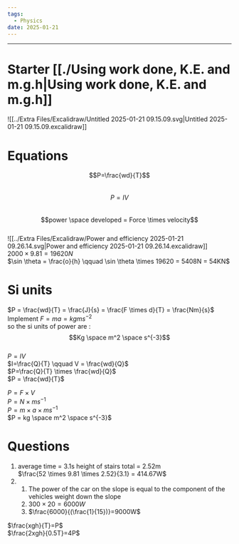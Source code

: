 ```yaml
---
tags:
  - Physics
date: 2025-01-21
---
```

---  
# Starter [[./Using work done, K.E. and m.g.h|Using work done, K.E. and m.g.h]]  
![[../Extra Files/Excalidraw/Untitled 2025-01-21 09.15.09.svg|Untitled 2025-01-21 09.15.09.excalidraw]]  
  
# Equations  
$$P=\frac{wd}{T}$$  
$$P=IV$$  
$$power \space developed = Force \times velocity$$  
![[../Extra Files/Excalidraw/Power and efficiency 2025-01-21 09.26.14.svg|Power and efficiency 2025-01-21 09.26.14.excalidraw]]  
$2000 \times 9.81 = 19620N$  
$\sin \theta = \frac{o}{h} \qquad \sin \theta \times 19620 = 5408N = 54KN$  
  
# Si units  
$P = \frac{wd}{T} = \frac{J}{s} = \frac{F \times d}{T} = \frac{Nm}{s}$  
Implement $F=ma = kgms^{-2}$  
so the si units of power are :  
$$Kg \space m^2 \space s^{-3}$$  
$P = I V$  
$I=\frac{Q}{T} \qquad V = \frac{wd}{Q}$  
$P=\frac{Q}{T} \times \frac{wd}{Q}$  
$P = \frac{wd}{T}$  
  
$P= F \times V$  
$P=N \times ms^{-1}$  
$P=m \times a \times ms^{-1}$  
$P = kg \space m^2 \space s^{-3}$  
  
# Questions  
1. average time = 3.1s    height of stairs total = 2.52m  
$\frac{52 \times 9.81 \times 2.52}{3.1} = 414.67W$  
2.   
	1. The power of the car on the slope is equal to the component of the vehicles weight down the slope  
	2. $300 \times 20 = 6000W$  
	3. $\frac{6000}{(\frac{1}{15})}=9000W$  
  
$\frac{xgh}{T}=P$  
$\frac{2xgh}{0.5T}=4P$  
  
